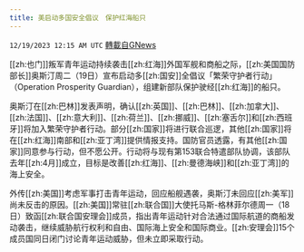 ```yaml
---
title: 美启动多国安全倡议　保护红海船只
---
```

`12/19/2023 12:15 AM UTC` [轉載自GNews](https://gnews.org/articles/2126424)

[[zh:也门]]叛军青年运动持续袭击[[zh:红海]]外国军舰和商船之际，[[zh:美国国防部长]]奥斯汀周二（19日）宣布启动多[[zh:国安]]全倡议「繁荣守护者行动」（Operation Prosperity Guardian），组建新部队保护驶经[[zh:红海]]的船只。

奥斯汀在[[zh:巴林]]发表声明，确认[[zh:英国]]、[[zh:巴林]]、[[zh:加拿大]]、[[zh:法国]]、[[zh:意大利]]、[[zh:荷兰]]、[[zh:挪威]]、[[zh:塞舌尔]]和[[zh:西班牙]]将加入繁荣守护者行动。部分[[zh:国家]]将进行联合巡逻，其他[[zh:国家]]将在[[zh:红海]]南部和[[zh:亚丁湾]]提供情报支持。国防官员透露，有其他[[zh:国家]]同意参与行动，但不愿公开。行动将与现有第153联合特遣部队协调，该部队去年[[zh:4月]]成立，目标是改善[[zh:红海]]、[[zh:曼德海峡]]和[[zh:亚丁湾]]的海上安全。

外传[[zh:美国]]考虑军事打击青年运动，回应船舰遇袭，奥斯汀未回应[[zh:美军]]尚未反击的原因。[[zh:美国]]常驻[[zh:联合国]]大使托马斯-格林菲尔德周一（18日）致函[[zh:联合国安理会]]成员，指出青年运动针对合法通过国际航道的商船发动袭击，继续威胁航行权利和自由、国际海上安全和国际商业。[[zh:安理会]]15个成员国同日闭门讨论青年运动威胁，但未立即采取行动。
